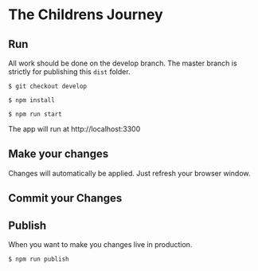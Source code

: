 # The Childrens Journey

## Run
All work should be done on the develop branch. The master branch is strictly for publishing this `dist` folder.

```
$ git checkout develop
```

```
$ npm install
```

```
$ npm run start
```
The app will run at http://localhost:3300


## Make your changes
Changes will automatically be applied. Just refresh your browser window.

## Commit your Changes

## Publish
When you want to make you changes live in production.

```
$ npm run publish
```
